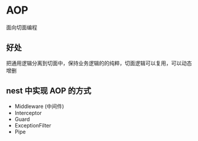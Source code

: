 # AOP

面向切面编程

## 好处

把通用逻辑分离到切面中，保持业务逻辑的的纯粹，切面逻辑可以复用，可以动态增删

## nest 中实现 AOP 的方式

- Middleware (中间件)
- Interceptor
- Guard
- ExceptionFilter
- Pipe